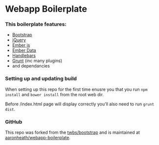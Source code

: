# Webapp Boilerplate

### This boilerplate features:

*   [Bootstrap](http://getbootstrap.com/)
*   [jQuery](http://jquery.com/)
*   [Ember js](http://emberjs.com/)
*   [Ember Data](https://github.com/emberjs/data)
*   [Handlebars](http://handlebarsjs.com/)
*   [Grunt](http://gruntjs.com/) (inc many plugins)
*   and dependancies

### Setting up and updating build

When setting up this repo for the first time enusre you that you run `npm install` and `bower install` from the root web dir.

Before /index.html page will display correctly you'll also need to run `grunt dist`.

### GitHub

This repo was forked from the [twbs/bootstrap](https://github.com/twbs/bootstrap) and is maintained at [aaronheath/webapp-boilerplate](https://github.com/aaronheath/webapp-boilerplate).
